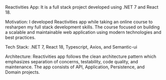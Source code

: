 Reactivities App: It is a full stack project developed using .NET 7 and React 18.

Motivation: I developed Reactivities app while taking an online course to resharpen my full stack development skills. The course focused on building a scalable and maintainable web application using modern technologies and best practices.

Tech Stack: .NET 7, React 18, Typescript, Axios, and Semantic-ui

Architecture: Reactivities app follows the clean architecture pattern which emphasizes separation of concerns, testability, code quality, and maintenance. The app consists of API, Application, Persistence, and Domain projects.

